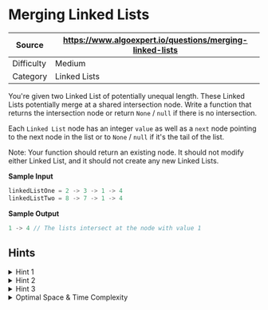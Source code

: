 # Merging Linked Lists

| Source | https://www.algoexpert.io/questions/merging-linked-lists |
|---|---|
| Difficulty | Medium |
| Category | Linked Lists |

You're given two Linked List of potentially unequal length. These Linked Lists potentially
merge at a shared intersection node. Write a function that returns the intersection
node or return `None` / `null` if there is no intersection.

Each `Linked List` node has an integer `value` as well as a `next` node pointing to the
next node in the list or to `None` / `null` if it's the tail of the list.

Note: Your function should return an existing node. It should not modify either
Linked List, and it should not create any new Linked Lists.

**Sample Input**
```ts
linkedListOne = 2 -> 3 -> 1 -> 4
linkedListTwo = 8 -> 7 -> 1 -> 4
```

**Sample Output**
```ts
1 -> 4 // The lists intersect at the node with value 1
```

## Hints

<details>
<summary>Hint 1</summary>
...
</details>

<details>
<summary>Hint 2</summary>
...
</details>

<details>
<summary>Hint 3</summary>
...
</details>

<details>
<summary>Optimal Space &amp; Time Complexity</summary>
O(??) time | O(??) space - where ?? is ...
</details>
